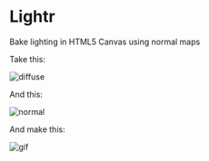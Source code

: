 Lightr
======

Bake lighting in HTML5 Canvas using normal maps

Take this:

![diffuse](http://i.imgur.com/nqqxWv5.png)

And this:

![normal](http://i.imgur.com/kustYeu.png)

And make this:

![gif](http://i.imgur.com/d4gpMbN.gif)
